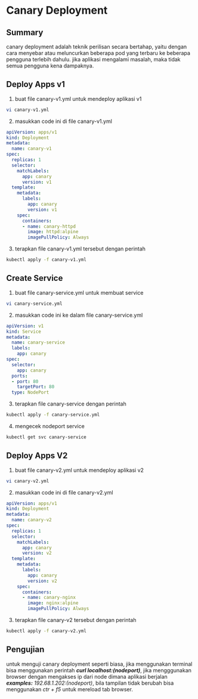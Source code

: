 # Canary Deployment

## Summary

canary deployment adalah teknik perilisan secara bertahap, yaitu dengan cara menyebar atau meluncurkan beberapa pod yang terbaru ke beberapa pengguna terlebih dahulu.
jika aplikasi mengalami masalah, maka tidak semua pengguna kena dampaknya.

## Deploy Apps v1

1. buat file canary-v1.yml untuk mendeploy aplikasi v1
  
```sh
vi canary-v1.yml
```

2. masukkan code ini di file canary-v1.yml

```yml
apiVersion: apps/v1
kind: Deployment
metadata:
  name: canary-v1
spec:
  replicas: 1
  selector:
    matchLabels:
      app: canary
      version: v1
  template:
    metadata:
      labels:
        app: canary
        version: v1
    spec:
      containers:
      - name: canary-httpd
        image: httpd:alpine
        imagePullPolicy: Always
```

3. terapkan file canary-v1.yml tersebut dengan perintah

```sh
kubectl apply -f canary-v1.yml
```

## Create Service

1. buat file canary-service.yml untuk membuat service

```sh
vi canary-service.yml
```

2. masukkan code ini ke dalam file canary-service.yml

```yml
apiVersion: v1
kind: Service
metadata:
  name: canary-service
  labels:
    app: canary
spec:
  selector:
    app: canary
  ports:
  - port: 80
    targetPort: 80
  type: NodePort
```

3. terapkan file canary-service dengan perintah

```sh
kubectl apply -f canary-service.yml
```

4. mengecek nodeport service

```sh
kubectl get svc canary-service
```

## Deploy Apps V2

1. buat file canary-v2.yml untuk mendeploy aplikasi v2

```sh
vi canary-v2.yml
```

2. masukkan code ini di file canary-v2.yml

```yml
apiVersion: apps/v1
kind: Deployment
metadata:
  name: canary-v2
spec:
  replicas: 1
  selector:
    matchLabels:
      app: canary
      version: v2
  template:
    metadata:
      labels:
        app: canary
        version: v2
    spec:
      containers:
      - name: canary-nginx
        image: nginx:alpine
        imagePullPolicy: Always
```

3. terapkan file canary-v2 tersebut dengan perintah

```sh
kubectl apply -f canary-v2.yml
```

## Pengujian

untuk menguji canary deployment seperti biasa, jika menggunakan terminal bisa menggunakan perintah ***curl localhost:(nodeport)***, jika mengggunakan browser dengan mengakses ip dari node dimana aplikasi berjalan ***examples:*** *192.68.1.202:(nodeport)*, bila tampilan tidak berubah bisa menggunakan *ctr + f5* untuk mereload tab browser.
